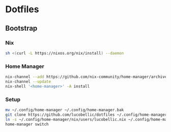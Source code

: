 # Dotfiles

## Bootstrap

### Nix

```sh
sh <(curl -L https://nixos.org/nix/install) --daemon
```

### Home Manager

```sh
nix-channel --add https://github.com/nix-community/home-manager/archive/master.tar.gz home-manager
nix-channel --update
nix-shell '<home-manager>' -A install
```

### Setup

```sh
mv ~/.config/home-manager ~/.config/home-manager.bak
git clone https://github.com/lucobellic/dotfiles ~/.config/home-manager
ln -s ~/.config/home-manager/nix/users/lucobellic.nix ~/.config/home-manager/home.nix
home-manager switch
```
